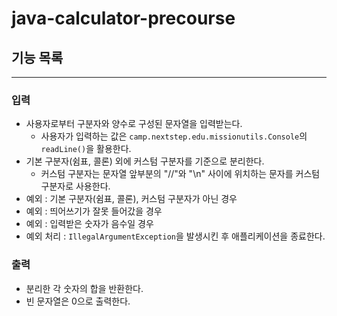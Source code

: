 # java-calculator-precourse

## 기능 목록 
___
### 입력
  - 사용자로부터 구분자와 양수로 구성된 문자열을 입력받는다.
    - 사용자가 입력하는 값은 `camp.nextstep.edu.missionutils.Console`의 `readLine()`을 활용한다.
  - 기본 구분자(쉼표, 콜론) 외에 커스텀 구분자를 기준으로 분리한다.
    - 커스텀 구분자는 문자열 앞부분의 "//"와 "\n" 사이에 위치하는 문자를 커스텀 구분자로 사용한다.
  - 예외 : 기본 구분자(쉼표, 콜론), 커스텀 구분자가 아닌 경우
  - 예외 : 띄어쓰기가 잘못 들어갔을 경우
  - 예외 : 입력받은 숫자가 음수일 경우
  - 예외 처리 : `IllegalArgumentException`을 발생시킨 후 애플리케이션을 종료한다.

### 출력
  - 분리한 각 숫자의 합을 반환한다.
  - 빈 문자열은 0으로 출력한다.
